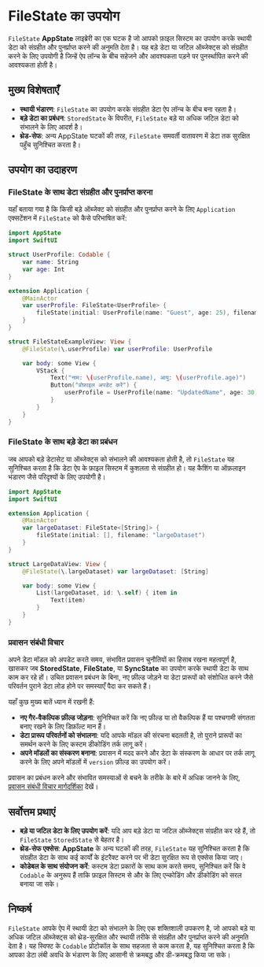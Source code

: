 # FileState का उपयोग

`FileState` **AppState** लाइब्रेरी का एक घटक है जो आपको फ़ाइल सिस्टम का उपयोग करके स्थायी डेटा को संग्रहीत और पुनर्प्राप्त करने की अनुमति देता है। यह बड़े डेटा या जटिल ऑब्जेक्ट्स को संग्रहीत करने के लिए उपयोगी है जिन्हें ऐप लॉन्च के बीच सहेजने और आवश्यकता पड़ने पर पुनर्स्थापित करने की आवश्यकता होती है।

## मुख्य विशेषताएँ

- **स्थायी भंडारण**: `FileState` का उपयोग करके संग्रहीत डेटा ऐप लॉन्च के बीच बना रहता है।
- **बड़े डेटा का प्रबंधन**: `StoredState` के विपरीत, `FileState` बड़े या अधिक जटिल डेटा को संभालने के लिए आदर्श है।
- **थ्रेड-सेफ**: अन्य AppState घटकों की तरह, `FileState` समवर्ती वातावरण में डेटा तक सुरक्षित पहुँच सुनिश्चित करता है।

## उपयोग का उदाहरण

### FileState के साथ डेटा संग्रहीत और पुनर्प्राप्त करना

यहाँ बताया गया है कि किसी बड़े ऑब्जेक्ट को संग्रहीत और पुनर्प्राप्त करने के लिए `Application` एक्सटेंशन में `FileState` को कैसे परिभाषित करें:

```swift
import AppState
import SwiftUI

struct UserProfile: Codable {
    var name: String
    var age: Int
}

extension Application {
    @MainActor
    var userProfile: FileState<UserProfile> {
        fileState(initial: UserProfile(name: "Guest", age: 25), filename: "userProfile")
    }
}

struct FileStateExampleView: View {
    @FileState(\.userProfile) var userProfile: UserProfile

    var body: some View {
        VStack {
            Text("नाम: \(userProfile.name), आयु: \(userProfile.age)")
            Button("प्रोफ़ाइल अपडेट करें") {
                userProfile = UserProfile(name: "UpdatedName", age: 30)
            }
        }
    }
}
```

### FileState के साथ बड़े डेटा का प्रबंधन

जब आपको बड़े डेटासेट या ऑब्जेक्ट्स को संभालने की आवश्यकता होती है, तो `FileState` यह सुनिश्चित करता है कि डेटा ऐप के फ़ाइल सिस्टम में कुशलता से संग्रहीत हो। यह कैशिंग या ऑफ़लाइन भंडारण जैसे परिदृश्यों के लिए उपयोगी है।

```swift
import AppState
import SwiftUI

extension Application {
    @MainActor
    var largeDataset: FileState<[String]> {
        fileState(initial: [], filename: "largeDataset")
    }
}

struct LargeDataView: View {
    @FileState(\.largeDataset) var largeDataset: [String]

    var body: some View {
        List(largeDataset, id: \.self) { item in
            Text(item)
        }
    }
}
```

### प्रवासन संबंधी विचार

अपने डेटा मॉडल को अपडेट करते समय, संभावित प्रवासन चुनौतियों का हिसाब रखना महत्वपूर्ण है, खासकर जब **StoredState**, **FileState**, या **SyncState** का उपयोग करके स्थायी डेटा के साथ काम कर रहे हों। उचित प्रवासन प्रबंधन के बिना, नए फ़ील्ड जोड़ने या डेटा प्रारूपों को संशोधित करने जैसे परिवर्तन पुराने डेटा लोड होने पर समस्याएँ पैदा कर सकते हैं।

यहाँ कुछ मुख्य बातें ध्यान में रखनी हैं:
- **नए गैर-वैकल्पिक फ़ील्ड जोड़ना**: सुनिश्चित करें कि नए फ़ील्ड या तो वैकल्पिक हैं या पश्चगामी संगतता बनाए रखने के लिए डिफ़ॉल्ट मान हैं।
- **डेटा प्रारूप परिवर्तनों को संभालना**: यदि आपके मॉडल की संरचना बदलती है, तो पुराने प्रारूपों का समर्थन करने के लिए कस्टम डीकोडिंग तर्क लागू करें।
- **अपने मॉडलों का संस्करण बनाना**: प्रवासन में मदद करने और डेटा के संस्करण के आधार पर तर्क लागू करने के लिए अपने मॉडलों में `version` फ़ील्ड का उपयोग करें।

प्रवासन का प्रबंधन करने और संभावित समस्याओं से बचने के तरीके के बारे में अधिक जानने के लिए, [प्रवासन संबंधी विचार मार्गदर्शिका](migration-considerations.md) देखें।


## सर्वोत्तम प्रथाएं

- **बड़े या जटिल डेटा के लिए उपयोग करें**: यदि आप बड़े डेटा या जटिल ऑब्जेक्ट्स संग्रहीत कर रहे हैं, तो `FileState` `StoredState` से बेहतर है।
- **थ्रेड-सेफ एक्सेस**: **AppState** के अन्य घटकों की तरह, `FileState` यह सुनिश्चित करता है कि संग्रहीत डेटा के साथ कई कार्यों के इंटरैक्ट करने पर भी डेटा सुरक्षित रूप से एक्सेस किया जाए।
- **कोडेबल के साथ संयोजन करें**: कस्टम डेटा प्रकारों के साथ काम करते समय, सुनिश्चित करें कि वे `Codable` के अनुरूप हैं ताकि फ़ाइल सिस्टम से और के लिए एन्कोडिंग और डीकोडिंग को सरल बनाया जा सके।

## निष्कर्ष

`FileState` आपके ऐप में स्थायी डेटा को संभालने के लिए एक शक्तिशाली उपकरण है, जो आपको बड़े या अधिक जटिल ऑब्जेक्ट्स को थ्रेड-सुरक्षित और स्थायी तरीके से संग्रहीत और पुनर्प्राप्त करने की अनुमति देता है। यह स्विफ्ट के `Codable` प्रोटोकॉल के साथ सहजता से काम करता है, यह सुनिश्चित करता है कि आपका डेटा लंबी अवधि के भंडारण के लिए आसानी से क्रमबद्ध और डी-क्रमबद्ध किया जा सके।

